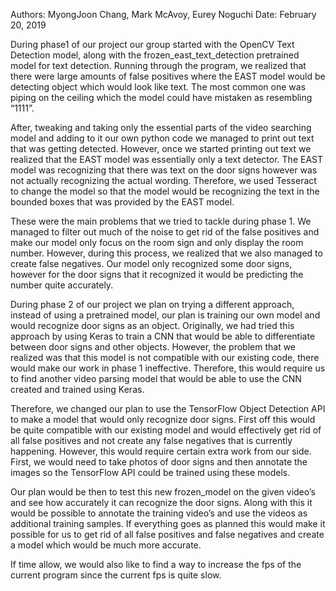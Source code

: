 Authors: MyongJoon Chang, Mark McAvoy, Eurey Noguchi
Date: February 20, 2019

During phase1 of our project our group started with the OpenCV Text Detection model, along with the frozen_east_text_detection pretrained model for text detection.  Running through the program, we realized that there were large amounts of false positives where the EAST model would be detecting object which would look like text. The most common one was piping on the ceiling which the model could have mistaken as resembling “1111”.  

After, tweaking and taking only the essential parts of the video searching model and adding to it our own python code we managed to print out text that was getting detected. However, once we started printing out text we realized that the EAST model was essentially only a text detector. The EAST model was recognizing that there was text on the door signs however was not actually recognizing the actual wording. Therefore, we used Tesseract to change the model so that the model would be recognizing the text in the bounded boxes that was provided by the EAST model.

These were the main problems that we tried to tackle during phase 1. We managed to filter out much of the noise to get rid of the false positives and make our model only focus on the room sign and only display the room number. However, during this process, we realized that we also managed to create false negatives. Our model only recognized some door signs, however for the door signs that it recognized it would be predicting the number quite accurately.

During phase 2 of our project we plan on trying a different approach, instead of using a pretrained model, our plan is training our own model and would recognize door signs as an object. Originally, we had tried this approach by using Keras to train a CNN that would be able to differentiate between door signs and other objects. However, the problem that we realized was that this model is not compatible with our existing code, there would make our work in phase 1 ineffective. Therefore, this would require us to find another video parsing model that would be able to use the CNN created and trained using Keras.

Therefore, we changed our plan to use the TensorFlow Object Detection API to make a model that would only recognize door signs. First off this would be quite compatible with our existing model and would effectively get rid of all false positives and not create any false negatives that is currently happening. However, this would require certain extra work from our side. First, we would need to take photos of door signs and then annotate the images so the TensorFlow API could be trained using these models. 

Our plan would be then to test this new frozen_model on the given video’s and see how accurately it can recognize the door signs.  Along with this it would be possible to annotate the training video’s and use the videos as additional training samples.  If everything goes as planned this would make it possible for us to get rid of all false positives and false negatives and create a model which would be much more accurate.

If time allow, we would also like to find a way to increase the fps of the current program since the current fps is quite slow. 
